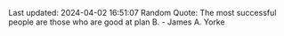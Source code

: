 Last updated: 2024-04-02 16:51:07
Random Quote: The most successful people are those who are good at plan B. - James A. Yorke